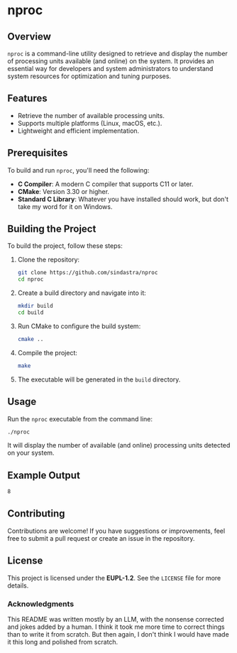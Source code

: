 # nproc

## Overview

`nproc` is a command-line utility designed to retrieve and display the number of processing units available (and online)
on the system. It provides an essential way for developers and system administrators to understand system resources for
optimization and tuning purposes.

## Features

- Retrieve the number of available processing units.
- Supports multiple platforms (Linux, macOS, etc.).
- Lightweight and efficient implementation.

## Prerequisites

To build and run `nproc`, you'll need the following:

- **C Compiler**: A modern C compiler that supports C11 or later.
- **CMake**: Version 3.30 or higher.
- **Standard C Library**: Whatever you have installed should work, but don't take my word for it on Windows.

## Building the Project

To build the project, follow these steps:

1. Clone the repository:

   ```bash
   git clone https://github.com/sindastra/nproc
   cd nproc
   ```

2. Create a build directory and navigate into it:

   ```bash
   mkdir build
   cd build
   ```

3. Run CMake to configure the build system:

   ```bash
   cmake ..
   ```

4. Compile the project:

   ```bash
   make
   ```

5. The executable will be generated in the `build` directory.

## Usage

Run the `nproc` executable from the command line:

```bash
./nproc
```

It will display the number of available (and online) processing units detected on your system.

## Example Output

```bash
8
```

## Contributing

Contributions are welcome! If you have suggestions or improvements, feel free to submit a pull request or create an
issue in the repository.

## License

This project is licensed under the **EUPL-1.2**. See the `LICENSE` file for more details.

### Acknowledgments

This README was written mostly by an LLM, with the nonsense corrected and jokes added by a human.
I think it took me more time to correct things than to write it from scratch.
But then again, I don't think I would have made it this long and polished from scratch.
